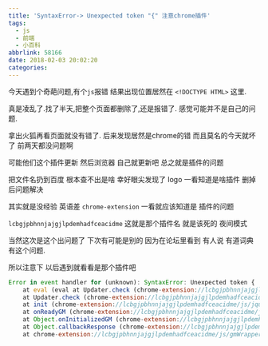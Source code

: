 ```yaml
---
title: 'SyntaxError-> Unexpected token "{" 注意chrome插件'
tags:
  - js
  - 前端
  - 小百科
abbrlink: 58166
date: 2018-02-03 20:02:20
categories:
---
```


今天遇到个奇葩问题,有个`js`报错 结果出现位置居然在 `<!DOCTYPE HTML>` 这里.

真是凌乱了.找了半天,把整个页面都删除了,还是报错了. 感觉可能并不是自己的问题.

拿出火狐再看页面就没有错了. 后来发现居然是chrome的错 而且莫名的今天就坏了 前两天都没问题啊

可能他们这个插件更新 然后浏览器 自己就更新吧 总之就是插件的问题 

把文件名扔到百度 根本查不出是啥 幸好眼尖发现了 logo  一看知道是啥插件  删掉后问题解决

其实就是没经验 英语差 `chrome-extension` 一看就应该知道是 插件的问题

`lcbgjpbhnnjajgjlpdemhadfceacidme` 这就是那个插件名 就是该死的 夜间模式

当然这次是这个出问题了 下次有可能是别的 因为在论坛里看到 有人说 有道词典 有这个问题.

所以注意下 以后遇到就看看是那个插件吧 

```js
Error in event handler for (unknown): SyntaxError: Unexpected token {
    at eval (eval at Updater.check (chrome-extension://lcbgjpbhnnjajgjlpdemhadfceacidme/js/gmWrapper.js:4:3244), <anonymous>:1:327)
    at Updater.check (chrome-extension://lcbgjpbhnnjajgjlpdemhadfceacidme/js/gmWrapper.js:4:3244)
    at init (chrome-extension://lcbgjpbhnnjajgjlpdemhadfceacidme/js/jquery-1.7.2.js:1:3311)
    at onReadyGM (chrome-extension://lcbgjpbhnnjajgjlpdemhadfceacidme/js/jquery-1.7.2.js:1:76)
    at Object.onInitializedGM (chrome-extension://lcbgjpbhnnjajgjlpdemhadfceacidme/js/gmWrapper.js:4:636)
    at Object.callbackResponse (chrome-extension://lcbgjpbhnnjajgjlpdemhadfceacidme/js/gmWrapper.js:4:331)
    at chrome-extension://lcbgjpbhnnjajgjlpdemhadfceacidme/js/gmWrapper.js:4:3378
```